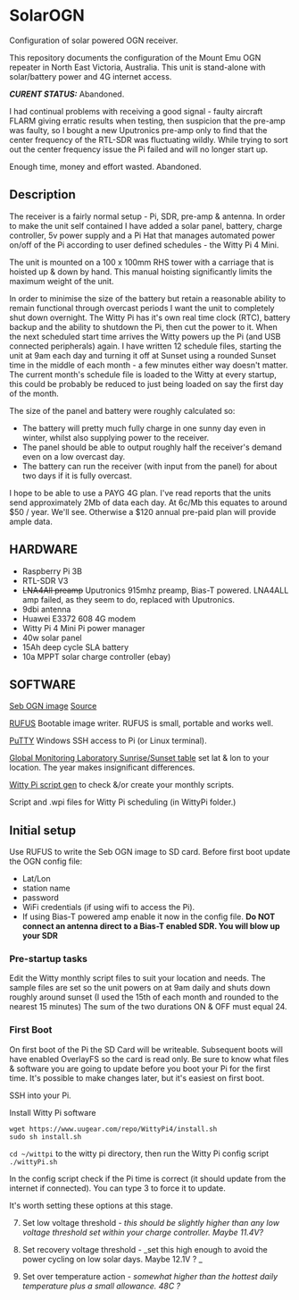 # SolarOGN
Configuration of solar powered OGN receiver.

This repository documents the configuration of the Mount Emu OGN repeater in North East Victoria, Australia. This unit is stand-alone with solar/battery power and 4G internet access.

**_CURENT STATUS:_** Abandoned.

I had continual problems with receiving a good signal - faulty aircraft FLARM giving erratic results when testing, then suspicion that the pre-amp was faulty, so I bought a new Uputronics pre-amp only to find that the center frequency of the RTL-SDR was fluctuating wildly. While trying to sort out the center frequency issue the Pi failed and will no longer start up.

Enough time, money and effort wasted. Abandoned.

## Description

The receiver is a fairly normal setup - Pi, SDR, pre-amp & antenna. In order to make the unit self contained I have added a solar panel, battery, charge controller, 5v power supply and a Pi Hat that manages automated power on/off of the Pi according to user defined schedules - the Witty Pi 4 Mini.

The unit is mounted on a 100 x 100mm RHS tower with a carriage that is hoisted up & down by hand. This manual hoisting significantly limits the maximum weight of the unit.

In order to minimise the size of the battery but retain a reasonable ability to remain functional through overcast periods I want the unit to completely shut down overnight. The Witty Pi has it's own real time clock (RTC), battery backup and the ability to shutdown the Pi, then cut the power to it. When the next scheduled start time arrives the Witty powers up the Pi (and USB connected peripherals) again. I have written 12 schedule files, starting the unit at 9am each day and turning it off at Sunset using a rounded Sunset time in the middle of each month - a few minutes either way doesn't matter. The current month's schedule file is loaded to the Witty at every startup, this could be probably be reduced to just being loaded on say the first day of the month.

The size of the panel and battery were roughly calculated so:
* The battery will pretty much fully charge in one sunny day even in winter, whilst also supplying power to the receiver.
* The panel should be able to output roughly half the receiver's demand even on a low overcast day.
* The battery can run the receiver (with input from the panel) for about two days if it is fully overcast.

I hope to be able to use a PAYG 4G plan. I've read reports that the units send approximately 2Mb of data each day. At 6c/Mb this equates to around $50 / year. We'll see. Otherwise a $120 annual pre-paid plan will provide ample data.

## HARDWARE
* Raspberry Pi 3B
* RTL-SDR V3
* ~~LNA4All preamp~~ Uputronics 915mhz preamp, Bias-T powered. LNA4ALL amp failed, as they seem to do, replaced with Uputronics.
* 9dbi antenna
* Huawei E3372 608 4G modem
* Witty Pi 4 Mini Pi power manager
* 40w solar panel
* 15Ah deep cycle SLA battery
* 10a MPPT solar charge controller (ebay)

## SOFTWARE
[Seb OGN image](http://download.glidernet.org/seb-ogn-rpi-image) [Source](https://github.com/snip/OGN-receiver-RPI-image)

[RUFUS](https://rufus.ie/en/) Bootable image writer. RUFUS is small, portable and works well.

[PuTTY](https://putty.org/) Windows SSH access to Pi (or Linux terminal).

[Global Monitoring Laboratory Sunrise/Sunset table](https://gml.noaa.gov/grad/solcalc/table.php?lat=-36.67152&lon=147.21922&year=2024) set lat & lon to your location. The year makes insignificant differences.

[Witty Pi script gen](http://www.uugear.com/app/wittypi-scriptgen/) to check &/or create your monthly scripts.

Script and .wpi files for Witty Pi scheduling (in WittyPi folder.)

## Initial setup
Use RUFUS to write the Seb OGN image to SD card.
Before first boot update the OGN config file:
* Lat/Lon
* station name
* password
* WiFi credentials (if using wifi to access the Pi).
* If using Bias-T powered amp enable it now in the config file. **Do NOT connect an antenna direct to a Bias-T enabled SDR. You will blow up your SDR**

### Pre-startup tasks
Edit the Witty monthly script files to suit your location and needs. The sample files are set so the unit powers on at 9am daily and shuts down roughly around sunset (I used the 15th of each month and rounded to the nearest 15 minutes) The sum of the two durations ON & OFF must equal 24.

### First Boot
On first boot of the Pi the SD Card will be writeable. Subsequent boots will have enabled OverlayFS so the card is read only. Be sure to know what files & software you are going to update before you boot your Pi for the first time. It's possible to make changes later, but it's easiest on first boot.

SSH into your Pi. 

Install Witty Pi software
```
wget https://www.uugear.com/repo/WittyPi4/install.sh
sudo sh install.sh
```
`cd ~/wittpi` to the witty pi directory, then run the Witty Pi config script `./wittyPi.sh`

In the config script check if the Pi time is correct (it should update from the internet if connected). You can type 3 to force it to update.

It's worth setting these options at this stage. 

7. Set low voltage threshold - _this should be slightly higher than any low voltage threshold set within your charge controller. Maybe 11.4V?_

8. Set recovery voltage threshold - _set this high enough to avoid the power cycling on low solar days. Maybe 12.1V ? _

9. Set over temperature action - _somewhat higher than the hottest daily temperature plus a small allowance. 48C ?_



